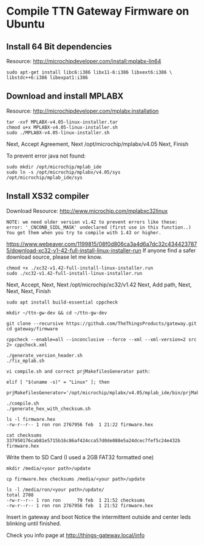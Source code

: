 Compile TTN Gateway Firmware on Ubuntu
=================================

Install 64 Bit dependencies
---------------------------
Resource: http://microchipdeveloper.com/install:mplabx-lin64

    sudo apt-get install libc6:i386 libx11-6:i386 libxext6:i386 \
    libstdc++6:i386 libexpat1:i386

Download and install MPLABX
---------------------------
Resource: http://microchipdeveloper.com/mplabx:installation

    tar -xvf MPLABX-v4.05-linux-installer.tar
    chmod u+x MPLABX-v4.05-linux-installer.sh
    sudo ./MPLABX-v4.05-linux-installer.sh

Next, Accept Agreement, Next
/opt/microchip/mplabx/v4.05
Next, Finish

To prevent error java not found:

    sudo mkdir /opt/microchip/mplab_ide
    sudo ln -s /opt/microchip/mplabx/v4.05/sys /opt/microchip/mplab_ide/sys


Install XS32 compiler
---------------------

Download
Resource: http://www.microchip.com/mplabxc32linux

    NOTE: we need older version v1.42 to prevent errors like these:
    error: '_CNCONB_SIDL_MASK' undeclared (first use in this function..)
    You get them when you try to compile with 1.43 or higher.

https://www.webeaver.com/1199815/08f0d806ca3a4d6a7dc32c4344237875/download-xc32-v1-42-full-install-linux-installer-run
If anyone find a safer download source, please let me know.

    chmod +x ./xc32-v1.42-full-install-linux-installer.run 
    sudo ./xc32-v1.42-full-install-linux-installer.run 

Next, Accept, Next, Next
/opt/microchip/xc32/v1.42
Next, Add path, Next, Next, Next, Finish

    sudo apt install build-essential cppcheck

    mkdir ~/ttn-gw-dev && cd ~/ttn-gw-dev

    git clone --recursive https://github.com/TheThingsProducts/gateway.git
    cd gateway/firmware

    cppcheck --enable=all --inconclusive --force --xml --xml-version=2 src 2> cppcheck.xml

    ./generate_version_header.sh
    ./fix_mplab.sh

    vi compile.sh and correct prjMakefilesGenerator path:

    elif [ "$(uname -s)" = "Linux" ]; then
      prjMakefilesGenerator='/opt/microchip/mplabx/v4.05/mplab_ide/bin/prjMakefilesGenerator.sh'

    ./compile.sh 
    ./generate_hex_with_checksum.sh

    ls -l firmware.hex 
    -rw-r--r-- 1 ron ron 2767956 feb  1 21:22 firmware.hex

    cat checksums 
    337950176cab81e5715b16c86af424cca57d0de088e5a24dcec7fef5c24e432b  firmware.hex

Write them to SD Card (I used a 2GB FAT32 formatted one)

    mkdir /media/<your path>/update

    cp firmware.hex checksums /media/<your path>/update

    ls -l /media/ron/<your path>/update/
    total 2708
    -rw-r--r-- 1 ron ron      79 feb  1 21:52 checksums
    -rw-r--r-- 1 ron ron 2767956 feb  1 21:52 firmware.hex

Insert in gateway and boot
Notice the intermittent outside and center leds blinking until finished.

Check you info page at http://things-gateway.local/info
